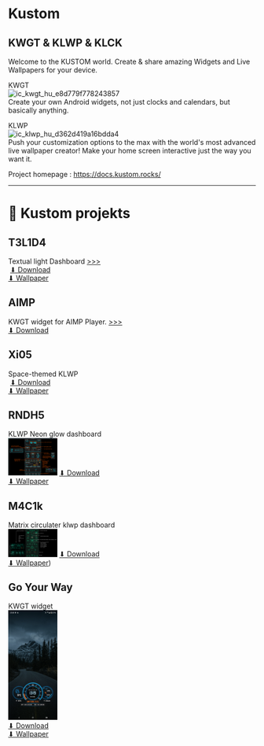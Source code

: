 # Kustom
KWGT &amp; KLWP &amp; KLCK
--
Welcome to the KUSTOM world. Create & share amazing Widgets and Live Wallpapers for your device.

KWGT     
<img width="50" height="50" alt="ic_kwgt_hu_e8d779f778243857" src="https://github.com/user-attachments/assets/ae3f0ddd-cf0a-477e-9ccc-6b70ec73f400" />    
Create your own Android widgets, not just clocks and calendars, but basically anything.


KLWP    
<img width="50" height="50" alt="ic_klwp_hu_d362d419a16bdda4" src="https://github.com/user-attachments/assets/580cd105-b31e-486f-8eb2-3c154c19e89f" />    
Push your customization options to the max with the world's most advanced live wallpaper creator! Make your home screen interactive just the way you want it.

Project homepage : https://docs.kustom.rocks/    
    
----    
      
# 📱 Kustom projekts     
      
## T3L1D4        
Textual light Dashboard   [>>>](https://github.com/n4zz/Kustom/blob/main/Projects/T3L1D4/T3L1D4.md)        
 <img src="" width="100">
[⬇ Download](https://github.com/n4zz/Kustom/releases/download/T3L1D4-v1.2/T3L1D4.klwp)       
[⬇ Wallpaper](https://github.com/n4zz/Kustom/blob/main/Projects/T3L1D4/T3L1D4-background.png)    

## AIMP     
KWGT widget for AIMP Player.   [>>>](https://github.com/n4zz/Kustom/blob/main/Projects/AIMP/widget%20for%20aimp.md)        
[⬇ Download](https://github.com/n4zz/Kustom/releases/download/AIMP_widget-v1.2/Aimp_v12.kwgt)      
     
## Xi05        
Space-themed KLWP       
 <img src="" width="100">
[⬇ Download](https://github.com/n4zz/Kustom/releases/download/Xi05_v.1.1b/Xi05_v11b.klwp)      
[⬇ Wallpaper](https://github.com/n4zz/Kustom/blob/main/Projects/Xi05/wallpaper.png)         

## RNDH5        
KLWP Neon glow dashboard        
 <img src="https://github.com/n4zz/Kustom/blob/main/Projects/RNDH5/detail_RNDH5.png" width="100">
[⬇ Download](https://github.com/n4zz/Kustom/releases/download/RNDH5.v1/RNDH5_v11.klwp)      
[⬇ Wallpaper](https://github.com/n4zz/Kustom/blob/main/Projects/RNDH5/holes4~2.jpg)         

## M4C1k        
Matrix circulater klwp dashboard     
 <img src="https://github.com/n4zz/Kustom/blob/main/Projects/M4C1K/M4C1k_detail.png" width="100">
[⬇ Download](https://github.com/n4zz/Kustom/releases/download/M4C1k_v.1.0/M4C1k.klwp)      
[⬇ Wallpaper](https://github.com/n4zz/Kustom/blob/main/Projects/M4C1K/wallpapers/Code%20Cascade.jpg))        

## Go Your Way        
KWGT widget       
<img src="https://github.com/n4zz/Kustom/blob/main/Projects/GyW%20-%20KWGT/GyW_KWGT.png" width="100">      
[⬇ Download](https://github.com/n4zz/Kustom/releases/download/GoYourWay_KWGT.v1.1/GyW11.kwgt)      
[⬇ Wallpaper](https://github.com/n4zz/Kustom/blob/main/Projects/GyW%20-%20KWGT/kevin-mueller-ZSETp_jNviU-unsplash.jpg)        
